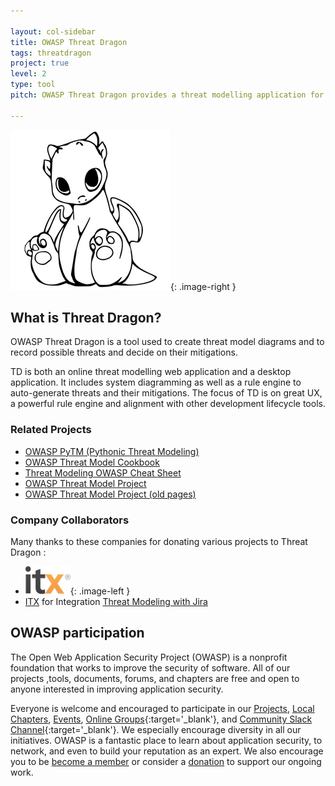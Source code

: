 ```yaml
---

layout: col-sidebar
title: OWASP Threat Dragon
tags: threatdragon
project: true
level: 2
type: tool
pitch: OWASP Threat Dragon provides a threat modelling application for teams implementing the STRIDE approach, either as a desktop or as a web application. Great for both developers and defenders alike

---
```


<style type="text/css">
.image-left {
  display: block;
  margin-left: auto;
  margin-right: auto;
  float: left;
}
.image-right {
  display: block;
  margin-left: auto;
  margin-right: auto;
  float: right;
}
</style>

![cupcake logo](/assets/images/cupcake-256x256.png){: .image-right }

## What is Threat Dragon?

OWASP Threat Dragon is a tool used to create threat model diagrams and to record possible threats and decide on their
mitigations.

TD is both an online threat modelling web application and a desktop application. It includes system diagramming as well
as a rule engine to auto-generate threats and their mitigations. The focus of TD is on great UX, a powerful rule engine
and alignment with other development lifecycle tools.

### Related Projects
* [OWASP PyTM (Pythonic Threat Modeling)](https://owasp.org/www-project-pytm/)
* [OWASP Threat Model Cookbook](https://owasp.org/www-project-threat-model-cookbook/)
* [Threat Modeling OWASP Cheat Sheet](https://cheatsheetseries.owasp.org/cheatsheets/Threat_Modeling_Cheat_Sheet.html)
* [OWASP Threat Model Project](https://owasp.org/www-project-threat-model/)
* [OWASP Threat Model Project (old pages)](https://wiki.owasp.org/index.php/OWASP_Threat_Model_Project#tab=Main)

### Company Collaborators
Many thanks to these companies for donating various projects to Threat Dragon :
* ![itx logo](/assets/images/itx-logo.png){: .image-left }
* [ITX](https://www.itx.com) for Integration [Threat Modeling with Jira](https://github.com/OWASP/threat-dragon-core/blob/main/utils/threat-mvp/README.md)


## OWASP participation
The Open Web Application Security Project (OWASP) is a nonprofit foundation that works to improve the security of
software. All of our projects ,tools, documents, forums, and chapters are free and open to anyone interested in
improving application security. 

Everyone is welcome and encouraged to participate in our [Projects](/projects), [Local Chapters](/chapters),
[Events](/events), [Online Groups](https://groups.google.com/a/owasp.com/){:target='_blank'},
and [Community Slack Channel](https://owasp.slack.com/){:target='_blank'}. We especially encourage diversity
in all our initiatives. OWASP is a fantastic place to learn about application security, to network, and even
to build your reputation as an expert. We also encourage you to be [become a member](/membership) or consider
a [donation](/donate) to support our ongoing work.
